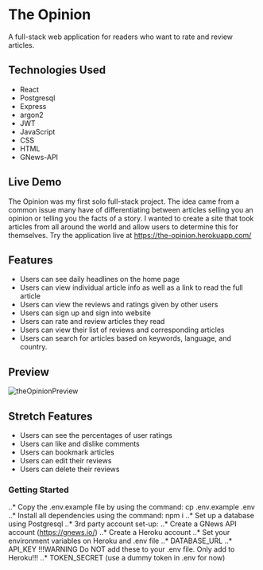 # The Opinion

A full-stack web application for readers who want to rate and review articles.

## Technologies Used

-	React
-	Postgresql
-	Express
-	argon2
-	JWT
-	JavaScript
-	CSS
-	HTML
-	GNews-API

## Live Demo

The Opinion was my first solo full-stack project. The idea came from a common issue many have of differentiating between articles selling you an opinion or telling you the facts of a story. I wanted to create a site that took articles from all around the world and allow users to determine this for themselves.
Try the application live at https://the-opinion.herokuapp.com/

## Features

- Users can see daily headlines on the home page
- Users can view individual article info as well as a link to read the full article
- Users can view the reviews and ratings given by other users
- Users can sign up and sign into website
- Users can rate and review articles they read
- Users can view their list of reviews and corresponding articles
- Users can search for articles based on keywords, language, and country.

## Preview

 ![theOpinionPreview](https://user-images.githubusercontent.com/99702540/174905534-2d5ae3da-1c42-4066-90bd-424cee452123.gif)


## Stretch Features

- Users can see the percentages of user ratings
- Users can like and dislike comments
- Users can bookmark articles
- Users can edit their reviews
- Users can delete their reviews

### Getting Started

..*	Copy the .env.example file by using the command: cp .env.example .env
..*	Install all dependencies using the command: npm i
..*	Set up a database using Postgresql
..*	3rd party account set-up:
  ..* Create a GNews API account (https://gnews.io/)
  ..* Create a Heroku account
  ..* Set your environment variables on Heroku and .env file
    ..* DATABASE_URL
    ..* API_KEY
!!!WARNING Do NOT add these to your .env file. Only add to Heroku!!!
    ..* TOKEN_SECRET (use a dummy token in .env for now)

